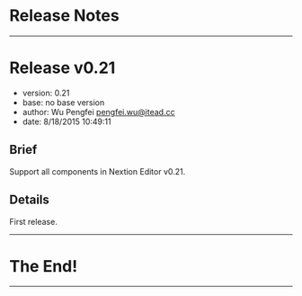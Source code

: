 # Release Notes

--------------------------------------------------------------------------------

# Release v0.21

  - version: 0.21
  - base: no base version
  - author: Wu Pengfei <pengfei.wu@itead.cc>
  - date: 8/18/2015 10:49:11 

## Brief

Support all components in Nextion Editor v0.21. 

## Details

First release. 
  
--------------------------------------------------------------------------------

# The End!

--------------------------------------------------------------------------------